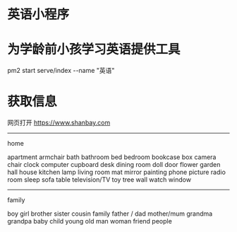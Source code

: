 # 英语小程序

为学龄前小孩学习英语提供工具
=======
pm2 start serve/index --name "英语"

# 获取信息
网页打开  https://www.shanbay.com

-----
home

apartment
armchair
bath
bathroom
bed
bedroom
bookcase
box
camera
chair
clock
computer
cupboard
desk
dining room
doll
door
flower
garden
hall
house
kitchen
lamp
living room
mat
mirror
painting
phone
picture
radio
room
sleep
sofa
table
television/TV
toy
tree
wall
watch
window

--------
family

boy
girl
brother
sister
cousin
family 
father / dad
mother/mum
grandma
grandpa
baby
child
young
old
man
woman
friend
people